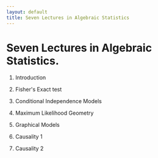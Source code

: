 ```yaml
---
layout: default
title: Seven Lectures in Algebraic Statistics
---
```


# Seven Lectures in Algebraic Statistics.

1. Introduction

1. Fisher's Exact test

1. Conditional Independence Models

1. Maximum Likelihood Geometry

1. Graphical Models 

1. Causality 1

1. Causality 2